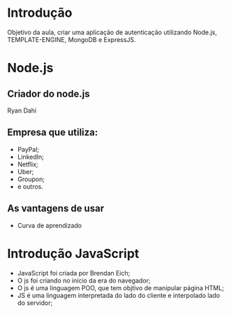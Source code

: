 # Introdução 

Objetivo da aula, criar  uma aplicação de autenticação utilizando Node.js, TEMPLATE-ENGINE,
MongoDB e ExpressJS.

# Node.js

## Criador do node.js
Ryan Dahi

## Empresa que utiliza:
-  PayPal;
- LinkedIn;
-  Netflix;
-  Uber;
-  Groupon;
- e outros.

## As vantagens de usar

- Curva de aprendizado


# Introdução JavaScript

- JavaScript foi criada por Brendan Eich;
- O js foi criando no início da era do navegador;
-  O js é uma linguagem POO, que tem objtivo de manipular página HTML; 
- JS é uma linguagem interpretada do lado do cliente e interpolado lado do servidor;

